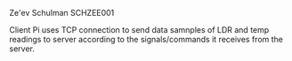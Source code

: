 Ze'ev Schulman
SCHZEE001

Client Pi uses TCP connection to send data samnples of LDR and temp readings to server according to the signals/commands it receives from the server.
